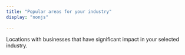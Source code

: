 ```yaml
---
title: "Popular areas for your industry"
display: "nonjs"

---
```


Locations with businesses that have significant impact in your selected industry.

